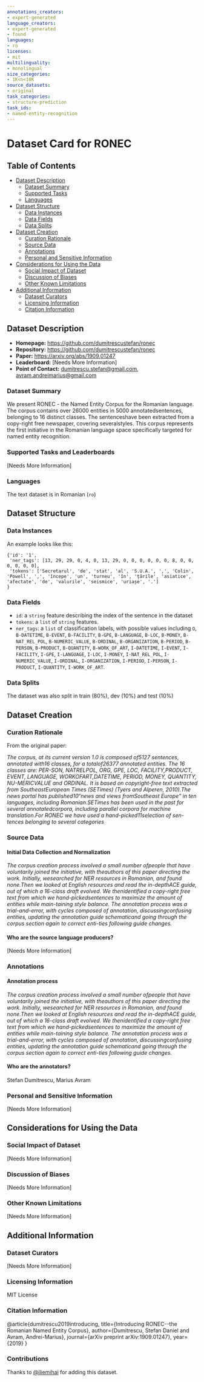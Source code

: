 ```yaml
---
annotations_creators:
- expert-generated
language_creators:
- expert-generated
- found
languages:
- ro
licenses:
- mit
multilinguality:
- monolingual
size_categories:
- 1K<n<10K
source_datasets:
- original
task_categories:
- structure-prediction
task_ids:
- named-entity-recognition
---
```


# Dataset Card for RONEC

## Table of Contents
- [Dataset Description](#dataset-description)
  - [Dataset Summary](#dataset-summary)
  - [Supported Tasks](#supported-tasks-and-leaderboards)
  - [Languages](#languages)
- [Dataset Structure](#dataset-structure)
  - [Data Instances](#data-instances)
  - [Data Fields](#data-instances)
  - [Data Splits](#data-instances)
- [Dataset Creation](#dataset-creation)
  - [Curation Rationale](#curation-rationale)
  - [Source Data](#source-data)
  - [Annotations](#annotations)
  - [Personal and Sensitive Information](#personal-and-sensitive-information)
- [Considerations for Using the Data](#considerations-for-using-the-data)
  - [Social Impact of Dataset](#social-impact-of-dataset)
  - [Discussion of Biases](#discussion-of-biases)
  - [Other Known Limitations](#other-known-limitations)
- [Additional Information](#additional-information)
  - [Dataset Curators](#dataset-curators)
  - [Licensing Information](#licensing-information)
  - [Citation Information](#citation-information)

## Dataset Description

- **Homepage:** https://github.com/dumitrescustefan/ronec
- **Repository:** https://github.com/dumitrescustefan/ronec
- **Paper:** https://arxiv.org/abs/1909.01247
- **Leaderboard:** [Needs More Information]
- **Point of Contact:** dumitrescu.stefan@gmail.com, avram.andreimarius@gmail.com

### Dataset Summary

We present RONEC - the Named Entity Corpus for the Romanian language. The corpus contains over 26000 entities in 5000 annotatedsentences, belonging to 16 distinct classes. The sentenceshave been extracted from a copy-right free newspaper, covering severalstyles. This corpus represents the first initiative in the Romanian language space specifically targeted for named entity recognition.

### Supported Tasks and Leaderboards

[Needs More Information]

### Languages

The text dataset is in Romanian (`ro`)

## Dataset Structure

### Data Instances

An example looks like this:

```
{'id': '1',
 'ner_tags': [13, 29, 29, 0, 4, 0, 13, 29, 0, 0, 0, 0, 0, 0, 8, 0, 0, 0, 0, 0, 0],
 'tokens': ['Secretarul', 'de', 'stat', 'al', 'S.U.A.', ',', 'Colin', 'Powell', ',', 'începe', 'un', 'turneu', 'în', 'țările', 'asiatice', 'afectate', 'de', 'valurile', 'seismice', 'uriașe', '.']
}
```

### Data Fields

- `id`: a `string` feature describing the index of the sentence in the dataset
- `tokens`: a `list` of `string` features.
- `ner_tags`: a `list` of classification labels, with possible values including `O`, `B-DATETIME`, `B-EVENT`, `B-FACILITY`, `B-GPE`, `B-LANGUAGE`, `B-LOC`, `B-MONEY`, `B-NAT_REL_POL`, `B-NUMERIC_VALUE`, `B-ORDINAL`, `B-ORGANIZATION`, `B-PERIOD`, `B-PERSON`, `B-PRODUCT`, `B-QUANTITY`, `B-WORK_OF_ART`, `I-DATETIME`, `I-EVENT`, `I-FACILITY`, `I-GPE`, `I-LANGUAGE`, `I-LOC`, `I-MONEY`, `I-NAT_REL_POL`, `I-NUMERIC_VALUE`, `I-ORDINAL`, `I-ORGANIZATION`, `I-PERIOD`, `I-PERSON`, `I-PRODUCT`, `I-QUANTITY`, `I-WORK_OF_ART`.

### Data Splits

The dataset was also split in train (80%), dev (10%) and test (10%) 

## Dataset Creation

### Curation Rationale

From the original paper:

*The corpus, at its current version 1.0 is composed of5127 sentences, annotated with16 classes, for a totalof26377 annotated entities. The 16 classes are: PER-SON, NATRELPOL, ORG, GPE, LOC, FACILITY,PRODUCT,  EVENT,  LANGUAGE,  WORKOFART,DATETIME,  PERIOD,  MONEY,  QUANTITY,  NU-MERICVALUE and ORDINAL. It is based on copyright-free text extracted from SoutheastEuropean Times (SETimes) (Tyers and Alperen, 2010).The news portal has published10“news and views fromSoutheast Europe” in ten languages, including Romanian.SETimes has been used in the past for several annotatedcorpora, including parallel corpora for machine translation.For RONEC we have used a hand-picked11selection of sen-tences belonging to several categories* 

### Source Data

#### Initial Data Collection and Normalization

*The corpus creation process involved a small number ofpeople that have voluntarily joined the initiative, with theauthors of this paper directing the work.  Initially, wesearched for NER resources in Romanian, and found none.Then we looked at English resources and read the in-depthACE guide, out of which a 16-class draft evolved. We thenidentified a copy-right free text from which we hand-pickedsentences to maximize the amount of entities while main-taining style balance. The annotation process was a trial-and-error, with cycles composed of annotation, discussingconfusing entities, updating the annotation guide schematicand going through the corpus section again to correct enti-ties following guide changes.*

#### Who are the source language producers?

[Needs More Information]

### Annotations

#### Annotation process

*The corpus creation process involved a small number ofpeople that have voluntarily joined the initiative, with theauthors of this paper directing the work.  Initially, wesearched for NER resources in Romanian, and found none.Then we looked at English resources and read the in-depthACE guide, out of which a 16-class draft evolved. We thenidentified a copy-right free text from which we hand-pickedsentences to maximize the amount of entities while main-taining style balance. The annotation process was a trial-and-error, with cycles composed of annotation, discussingconfusing entities, updating the annotation guide schematicand going through the corpus section again to correct enti-ties following guide changes.*

#### Who are the annotators?

Stefan Dumitrescu, Marius Avram

### Personal and Sensitive Information

[Needs More Information]

## Considerations for Using the Data

### Social Impact of Dataset

[Needs More Information]

### Discussion of Biases

[Needs More Information]

### Other Known Limitations

[Needs More Information]

## Additional Information

### Dataset Curators

[Needs More Information]

### Licensing Information

MIT License

### Citation Information

@article{dumitrescu2019introducing,
  title={Introducing RONEC--the Romanian Named Entity Corpus},
  author={Dumitrescu, Stefan Daniel and Avram, Andrei-Marius},
  journal={arXiv preprint arXiv:1909.01247},
  year={2019}
}

### Contributions

Thanks to [@iliemihai](https://github.com/iliemihai) for adding this dataset.